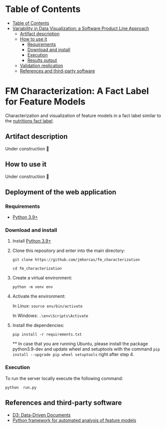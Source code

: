 # Table of Contents
- [Table of Contents](#table-of-contents)
- [Variability in Data Visualization: a Software Product Line Approach](#variability-in-data-visualization-a-software-product-line-approach)
  - [Artifact description](#artifact-description)
  - [How to use it](#how-to-use-it)
    - [Requirements](#requirements)
    - [Download and install](#download-and-install)
    - [Execution](#execution)
    - [Results output](#results-output)
  - [Validation replication](#validation-replication)
  - [References and third-party software](#references-and-third-party-software)

# FM Characterization: A Fact Label for Feature Models
Characterization and visualization of feature models in a fact label similar to the [nutritions fact label](https://en.wikipedia.org/wiki/Nutrition_facts_label).

## Artifact description
Under construction :construction:

## How to use it
Under construction :construction:

## Deployment of the web application

### Requirements
- [Python 3.9+](https://www.python.org/)

### Download and install
1. Install [Python 3.9+](https://www.python.org/)
2. Clone this repository and enter into the main directory:

    `git clone https://github.com/jmhorcas/fm_characterization`

    `cd fm_characterization` 
3. Create a virtual environment: 
   
   `python -m venv env`
4. Activate the environment: 
   
   In Linux: `source env/bin/activate`

   In Windows: `.\env\Scripts\Activate`
5. Install the dependencies: 
   
   `pip install -r requirements.txt`

   ** In case that you are running Ubuntu, please install the package python3.9-dev and update wheel and setuptools with the command `pip  install --upgrade pip wheel setuptools` right after step 4.

### Execution
To run the server locally execute the following command:

   `python  run.py`

## References and third-party software
- [D3: Data-Driven Documents](https://d3js.org/)
- [Python framework for automated analysis of feature models](https://github.com/diverso-lab/core)

